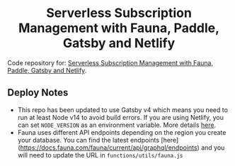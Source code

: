 <h1 align="center">
  Serverless Subscription Management with Fauna, Paddle, Gatsby and Netlify
</h1>

Code repository for: [Serverless Subscription Management with Fauna, Paddle, Gatsby and Netlify](https://www.epilocal.com/developers/serverless-subscription-management/).


## Deploy Notes

- This repo has been updated to use Gatsby v4 which means you need to run at least Node v14 to avoid build errors.  If you are using Netlify, you can set ``NODE_VERSION`` as an environment variable. More details [here](https://docs.netlify.com/configure-builds/manage-dependencies/).
- Fauna uses different API endpoints depending on the region you create your database.  You can find the latest endpoints [here] (https://docs.fauna.com/fauna/current/api/graphql/endpoints) and you will need to update the URL in ``functions/utils/fauna.js``
